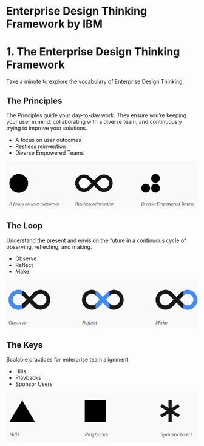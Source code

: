 # Enterprise Design Thinking Framework by IBM

# 1. The Enterprise Design Thinking Framework

Take a minute to explore the vocabulary of Enterprise Design Thinking.

## The Principles

The Principles guide your day-to-day work. They ensure you’re keeping your user in mind, collaborating with a diverse team, and continuously trying to improve your solutions.

- A focus on user outcomes
- Restless reinvention
- Diverse Empowered Teams

![](1.png)


## The Loop

Understand the present and envision the future in a continuous cycle of observing, reflecting, and making.

- Observe
- Reflect
- Make

![](2.png)

## The Keys
Scalable practices for enterprise team alignment

- Hills
- Playbacks
- Sponsor Users

![](3.png)

